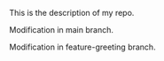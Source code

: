 This is the description of my repo.

Modification in main branch.

Modification in feature-greeting branch.

